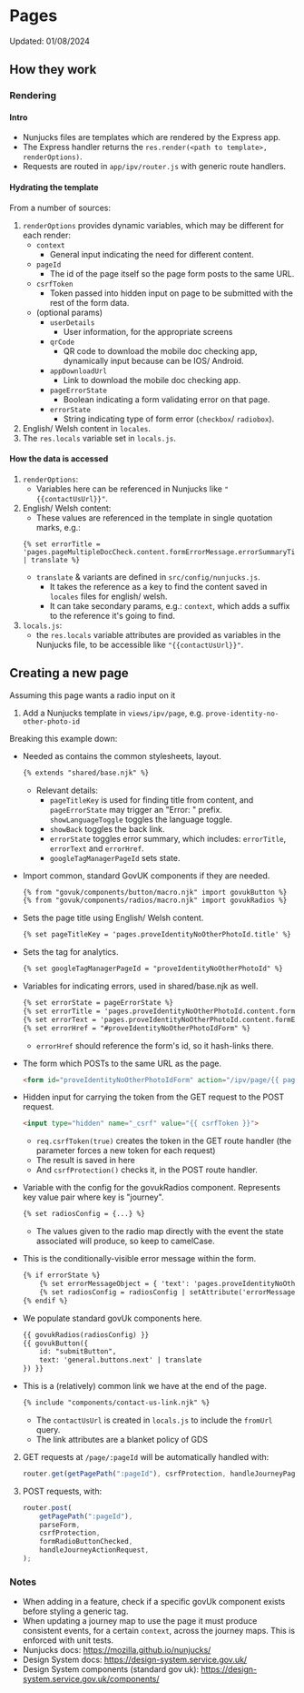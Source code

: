 # Pages

Updated: 01/08/2024

## How they work

### Rendering

#### Intro

- Nunjucks files are templates which are rendered by the Express app.
- The Express handler returns the `res.render(<path to template>, renderOptions)`.
- Requests are routed in `app/ipv/router.js` with generic route handlers.

#### Hydrating the template

From a number of sources:
1. `renderOptions` provides dynamic variables, which may be different for each render:
   - `context`
     - General input indicating the need for different content.
   - `pageId`
     - The id of the page itself so the page form posts to the same URL.
   - `csrfToken`
     - Token passed into hidden input on page to be submitted with the rest of the form data.
   - (optional params)
     - `userDetails`
       - User information, for the appropriate screens
     - `qrCode`
       - QR code to download the mobile doc checking app, dynamically input because can be IOS/ Android.
     - `appDownloadUrl`
       - Link to download the mobile doc checking app.
     - `pageErrorState`
       - Boolean indicating a form validating error on that page.
     - `errorState`
       - String indicating type of form error (`checkbox`/ `radiobox`).
2. English/ Welsh content in `locales`.
3. The `res.locals` variable set in `locals.js`.

#### How the data is accessed

1. `renderOptions`:
   - Variables here can be referenced in Nunjucks like `"{{contactUsUrl}}"`.
2. English/ Welsh content:
   - These values are referenced in the template in single quotation marks, e.g.:
    ```
    {% set errorTitle = 'pages.pageMultipleDocCheck.content.formErrorMessage.errorSummaryTitleText' | translate %}
    ```
   - `translate` & variants are defined in `src/config/nunjucks.js`.
     - It takes the reference as a key to find the content saved in `locales` files for english/ welsh.
     - It can take secondary params, e.g.: `context`, which adds a suffix to the reference it's going to find.
3. `locals.js`:
    - the `res.locals` variable attributes are provided as variables in the Nunjucks file, to be accessible like `"{{contactUsUrl}}"`.

## Creating a new page

Assuming this page wants a radio input on it

1. Add a Nunjucks template in `views/ipv/page`, e.g. `prove-identity-no-other-photo-id`

Breaking this example down:
- Needed as contains the common stylesheets, layout.
    ```html
    {% extends "shared/base.njk" %}
    ```
  - Relevant details:
    - `pageTitleKey` is used for finding title from content, and `pageErrorState` may trigger an "Error: " prefix.
    `showLanguageToggle` toggles the language toggle.
    - `showBack` toggles the back link.
    - `errorState` toggles error summary, which includes: `errorTitle`, `errorText` and `errorHref`.
    - `googleTagManagerPageId` sets state.

- Import common, standard GovUK components if they are needed.
    ```html
    {% from "govuk/components/button/macro.njk" import govukButton %}
    {% from "govuk/components/radios/macro.njk" import govukRadios %}
    ```

- Sets the page title using English/ Welsh content.
    ```html
    {% set pageTitleKey = 'pages.proveIdentityNoOtherPhotoId.title' %}
    ```

- Sets the tag for analytics.
    ```html
    {% set googleTagManagerPageId = "proveIdentityNoOtherPhotoId" %}
    ```

- Variables for indicating errors, used in shared/base.njk as well.
    ```html
    {% set errorState = pageErrorState %}
    {% set errorTitle = 'pages.proveIdentityNoOtherPhotoId.content.formErrorMessage.errorSummaryTitleText' | translate %}
    {% set errorText = 'pages.proveIdentityNoOtherPhotoId.content.formErrorMessage.errorSummaryDescriptionText' | translate %}
    {% set errorHref = "#proveIdentityNoOtherPhotoIdForm" %}
    ```
  - `errorHref` should reference the form's id, so it hash-links there.

- The form which POSTs to the same URL as the page.
    ```html
    <form id="proveIdentityNoOtherPhotoIdForm" action="/ipv/page/{{ pageId }}" method="POST">
    ```

- Hidden input for carrying the token from the GET request to the POST request.
    ```html
    <input type="hidden" name="_csrf" value="{{ csrfToken }}">
    ```
  - `req.csrfToken(true)` creates the token in the GET route handler (the parameter forces a new token for each request)
  - The result is saved in here
  - And `csrfProtection()` checks it, in the POST route handler.

- Variable with the config for the govukRadios component. Represents key value pair where key is "journey".
    ```html
    {% set radiosConfig = {...} %}
    ```
  - The values given to the radio map directly with the event the state associated will produce, so keep to camelCase.

- This is the conditionally-visible error message within the form.
    ```html
    {% if errorState %}
        {% set errorMessageObject = { 'text': 'pages.proveIdentityNoOtherPhotoId.content.formErrorMessage.errorRadioMessage' | translate } %}
        {% set radiosConfig = radiosConfig | setAttribute('errorMessage', errorMessageObject) %}
    {% endif %}
    ```

- We populate standard govUk components here.
    ```html
    {{ govukRadios(radiosConfig) }}
    {{ govukButton({
        id: "submitButton",
        text: 'general.buttons.next' | translate
    }) }}
    ```

- This is a (relatively) common link we have at the end of the page.
    ```html
    {% include "components/contact-us-link.njk" %}
    ```
    - The `contactUsUrl` is created in `locals.js` to include the `fromUrl` query.
    - The link attributes are a blanket policy of GDS

2. GET requests at `/page/:pageId` will be automatically handled with:
   ```javascript
   router.get(getPagePath(":pageId"), csrfProtection, handleJourneyPageRequest);
   ```
3. POST requests, with:
    ```javascript
    router.post(
        getPagePath(":pageId"),
        parseForm,
        csrfProtection,
        formRadioButtonChecked,
        handleJourneyActionRequest,
    );
    ```

### Notes

- When adding in a feature, check if a specific govUk component exists before styling a generic tag.
- When updating a journey map to use the page it must produce consistent events, for a certain `context`, across the journey maps. This is enforced with unit tests.
- Nunjucks docs: https://mozilla.github.io/nunjucks/
- Design System docs: https://design-system.service.gov.uk/
- Design System components (standard gov uk): https://design-system.service.gov.uk/components/
